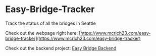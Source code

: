 # Easy-Bridge-Tracker
Track the status of all the bridges in Seattle

Check out the webpage right here: [https://www.mcrich23.com/easy-bridge-tracker](https://www.mcrich23.com/easy-bridge-tracker)

Check out the backend project: [Easy Bridge Backend](https://github.com/Mcrich23/Easy-Bridge-Backend)
